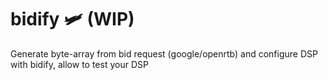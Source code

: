 # bidify 🛩️ (WIP)
Generate byte-array from bid request (google/openrtb)
and configure DSP with bidify, allow to test your DSP
